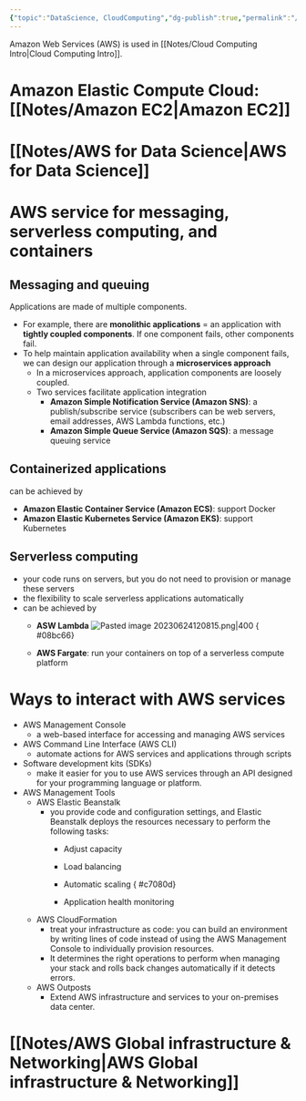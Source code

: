 ```yaml
---
{"topic":"DataScience, CloudComputing","dg-publish":true,"permalink":"/Notes/AWS All-in-one/","dgPassFrontmatter":true,"noteIcon":""}
---
```


Amazon Web Services (AWS) is used in [[Notes/Cloud Computing Intro\|Cloud Computing Intro]].


# Amazon Elastic Compute Cloud: [[Notes/Amazon EC2\|Amazon EC2]]

# [[Notes/AWS for Data Science\|AWS for Data Science]]

# AWS service for messaging, serverless computing, and containers
## Messaging and queuing
Applications are made of multiple components.
- For example, there are **monolithic applications** = an application with **tightly coupled components**. If one component fails, other components fail.
- To help maintain application availability when a single component fails, we can design our application through a **microservices approach** 
	- In a microservices approach, application components are loosely coupled. 
	- Two services facilitate application integration
		- **Amazon Simple Notification Service (Amazon SNS)**: a publish/subscribe service (subscribers can be web servers, email addresses, AWS Lambda functions, etc.)
		- **Amazon Simple Queue Service (Amazon SQS)**: a message queuing service
## Containerized applications
can be achieved by
- **Amazon Elastic Container Service (Amazon ECS)**: support Docker
- **Amazon Elastic Kubernetes Service (Amazon EKS)**: support Kubernetes
## Serverless computing 
- your code runs on servers, but you do not need to provision or manage these servers
- the flexibility to scale serverless applications automatically
- can be achieved by 
	- **ASW Lambda** ![Pasted image 20230624120815.png|400](/img/user/_assets/images/Pasted%20image%2020230624120815.png)
{ #08bc66}

	- **AWS Fargate**: run your containers on top of a serverless compute platform


# Ways to interact with AWS services
- AWS Management Console
	- a web-based interface for accessing and managing AWS services
- AWS Command Line Interface (AWS CLI)
	- automate actions for AWS services and applications through scripts
- Software development kits (SDKs)
	- make it easier for you to use AWS services through an API designed for your programming language or platform. 
- AWS Management Tools
	- AWS Elastic Beanstalk
		- you provide code and configuration settings, and Elastic Beanstalk deploys the resources necessary to perform the following tasks:
			- Adjust capacity
			- Load balancing
			- Automatic scaling
{ #c7080d}

			- Application health monitoring
	- AWS CloudFormation
		- treat your infrastructure as code: you can build an environment by writing lines of code instead of using the AWS Management Console to individually provision resources.
		- It determines the right operations to perform when managing your stack and rolls back changes automatically if it detects errors.
	- AWS Outposts
		- Extend AWS infrastructure and services to your on-premises data center.


# [[Notes/AWS Global infrastructure & Networking\|AWS Global infrastructure & Networking]]


